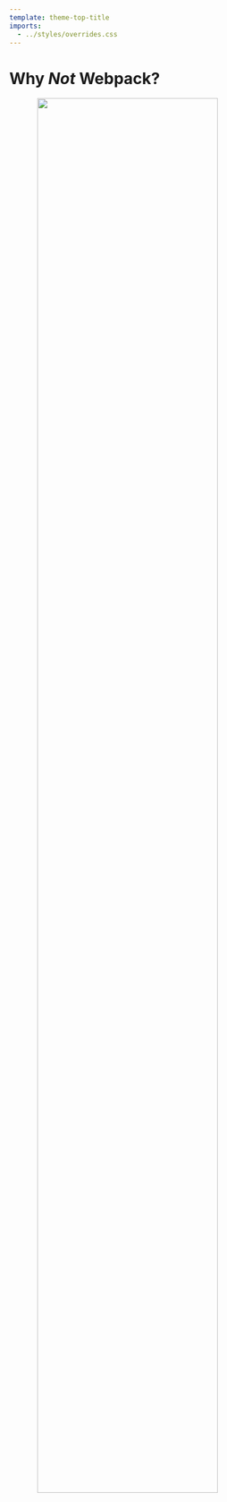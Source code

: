 ```yaml
---
template: theme-top-title
imports:
  - ../styles/overrides.css
---
```


<style>
  img {
    display: block;
    width: 80%!important;
    margin: 0 auto!important;
  }
</style>

# Why _Not_ Webpack?

<img src="/assets/browser-logos.png">